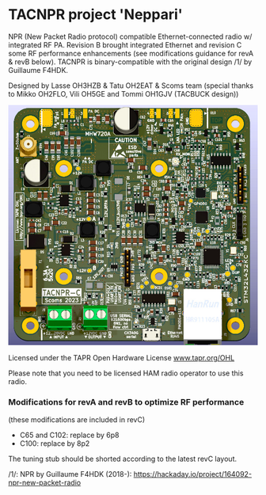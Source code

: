 # TACNPR project 'Neppari'

NPR (New Packet Radio protocol) compatible Ethernet-connected radio w/ integrated RF PA. Revision B brought integrated Ethernet and revision C some RF performance enhancements (see modifications guidance for revA & revB below).
TACNPR is binary-compatible with the original design /1/ by Guillaume F4HDK.

Designed by Lasse OH3HZB & Tatu OH2EAT & Scoms team (special thanks to Mikko OH2FLO, Vili OH5GE and Tommi OH1GJV (TACBUCK design))

![3D](TACNPR-revC-3D-top.jpg)

Licensed under the TAPR Open Hardware License 
www.tapr.org/OHL

Please note that you need to be licensed HAM radio operator to use this radio.

### Modifications for revA and revB to optimize RF performance

(these modifications are included in revC)

* C65 and C102: replace by 6p8
* C100: replace by 8p2

The tuning stub should be shorted according to the latest revC layout.

/1/: NPR by Guillaume F4HDK (2018-): https://hackaday.io/project/164092-npr-new-packet-radio 
